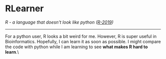 # RLearner

*R - a language that doesn't look like python ([R-2019](https://github.com/xihajun/R-tutorial))*

-------------
For a python user, R looks a bit weird for me. However, R is super useful in Bioinformatics. Hopefully, I can learn it as soon as possible. I might compare the code with python while I am learning to see **what makes R hard to learn**.\
